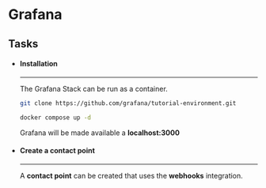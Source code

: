 # Grafana

## Tasks

<div class="grid cards" markdown>

-   #### Installation

    ---

    The Grafana Stack can be run as a container.

    ```sh
    git clone https://github.com/grafana/tutorial-environment.git

    docker compose up -d
    ```

    Grafana will be made available a **localhost:3000**

-   #### Create a contact point

    ---

    A **contact point** can be created that uses the **webhooks** integration.

</div>